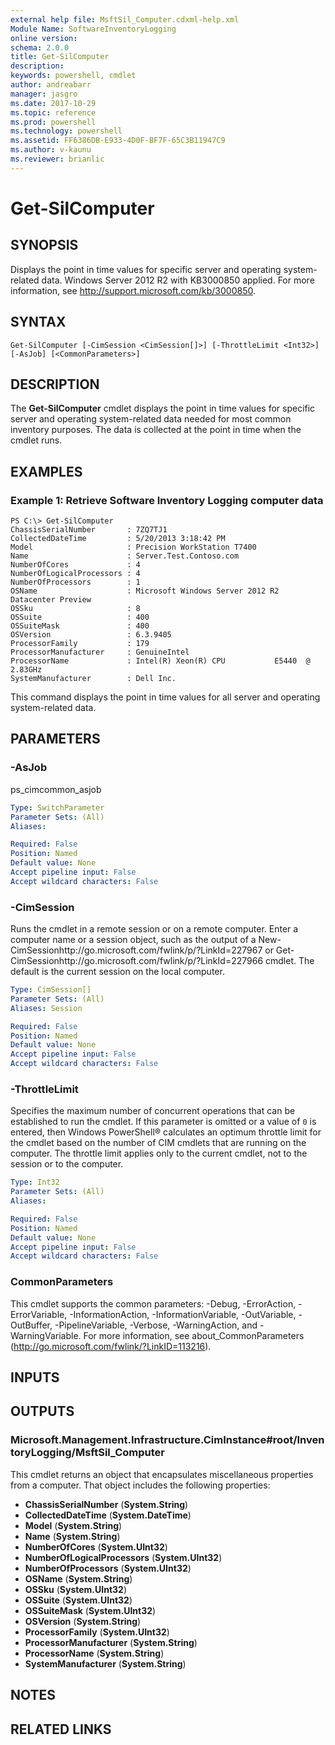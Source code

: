 ```yaml
---
external help file: MsftSil_Computer.cdxml-help.xml
Module Name: SoftwareInventoryLogging
online version: 
schema: 2.0.0
title: Get-SilComputer
description: 
keywords: powershell, cmdlet
author: andreabarr
manager: jasgro
ms.date: 2017-10-29
ms.topic: reference
ms.prod: powershell
ms.technology: powershell
ms.assetid: FF6386DB-E933-4D0F-BF7F-65C3B11947C9
ms.author: v-kaunu
ms.reviewer: brianlic
---
```


# Get-SilComputer

## SYNOPSIS
Displays the point in time values for specific server and operating system-related data.
Windows Server 2012 R2 with KB3000850 applied.
For more information, see http://support.microsoft.com/kb/3000850.

## SYNTAX

```
Get-SilComputer [-CimSession <CimSession[]>] [-ThrottleLimit <Int32>] [-AsJob] [<CommonParameters>]
```

## DESCRIPTION
The **Get-SilComputer** cmdlet displays the point in time values for specific server and operating system-related data needed for most common inventory purposes.
The data is collected at the point in time when the cmdlet runs.

## EXAMPLES

### Example 1: Retrieve Software Inventory Logging computer data
```
PS C:\> Get-SilComputer
ChassisSerialNumber       : 7ZQ7TJ1
CollectedDateTime         : 5/20/2013 3:18:42 PM
Model                     : Precision WorkStation T7400
Name                      : Server.Test.Contoso.com
NumberOfCores             : 4
NumberOfLogicalProcessors : 4
NumberOfProcessors        : 1
OSName                    : Microsoft Windows Server 2012 R2 Datacenter Preview
OSSku                     : 8
OSSuite                   : 400
OSSuiteMask               : 400
OSVersion                 : 6.3.9405
ProcessorFamily           : 179
ProcessorManufacturer     : GenuineIntel
ProcessorName             : Intel(R) Xeon(R) CPU           E5440  @ 2.83GHz
SystemManufacturer        : Dell Inc.
```

This command displays the point in time values for all server and operating system-related data.

## PARAMETERS

### -AsJob
ps_cimcommon_asjob

```yaml
Type: SwitchParameter
Parameter Sets: (All)
Aliases: 

Required: False
Position: Named
Default value: None
Accept pipeline input: False
Accept wildcard characters: False
```

### -CimSession
Runs the cmdlet in a remote session or on a remote computer.
Enter a computer name or a session object, such as the output of a New-CimSessionhttp://go.microsoft.com/fwlink/p/?LinkId=227967 or Get-CimSessionhttp://go.microsoft.com/fwlink/p/?LinkId=227966 cmdlet.
The default is the current session on the local computer.

```yaml
Type: CimSession[]
Parameter Sets: (All)
Aliases: Session

Required: False
Position: Named
Default value: None
Accept pipeline input: False
Accept wildcard characters: False
```

### -ThrottleLimit
Specifies the maximum number of concurrent operations that can be established to run the cmdlet.
If this parameter is omitted or a value of `0` is entered, then Windows PowerShell® calculates an optimum throttle limit for the cmdlet based on the number of CIM cmdlets that are running on the computer.
The throttle limit applies only to the current cmdlet, not to the session or to the computer.

```yaml
Type: Int32
Parameter Sets: (All)
Aliases: 

Required: False
Position: Named
Default value: None
Accept pipeline input: False
Accept wildcard characters: False
```

### CommonParameters
This cmdlet supports the common parameters: -Debug, -ErrorAction, -ErrorVariable, -InformationAction, -InformationVariable, -OutVariable, -OutBuffer, -PipelineVariable, -Verbose, -WarningAction, and -WarningVariable. For more information, see about_CommonParameters (http://go.microsoft.com/fwlink/?LinkID=113216).

## INPUTS

## OUTPUTS

### Microsoft.Management.Infrastructure.CimInstance#root/InventoryLogging/MsftSil_Computer
This cmdlet returns an object that encapsulates miscellaneous properties from a computer.
That object includes the following properties: 

- **ChassisSerialNumber** (**System.String**)
- **CollectedDateTime** (**System.DateTime**)
- **Model** (**System.String**)
- **Name** (**System.String**)
- **NumberOfCores** (**System.UInt32**)
- **NumberOfLogicalProcessors** (**System.UInt32**)
- **NumberOfProcessors** (**System.UInt32**)
- **OSName** (**System.String**)
- **OSSku** (**System.UInt32**)
- **OSSuite** (**System.UInt32**)
- **OSSuiteMask** (**System.UInt32**)
- **OSVersion** (**System.String**)
- **ProcessorFamily** (**System.UInt32**)
- **ProcessorManufacturer** (**System.String**)
- **ProcessorName** (**System.String**)
- **SystemManufacturer** (**System.String**)

## NOTES

## RELATED LINKS

